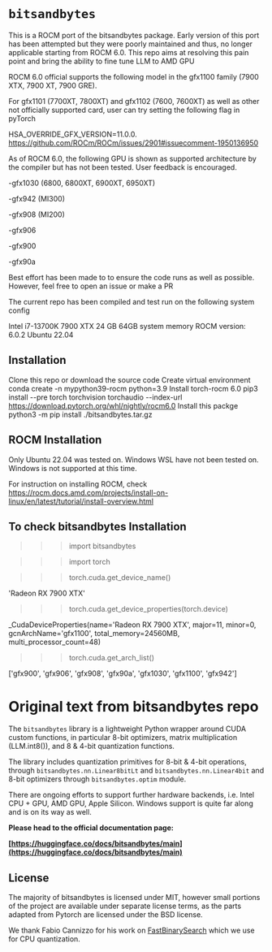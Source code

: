 # `bitsandbytes`

This is a ROCM port of the bitsandbytes package. Early version of this port has been attempted but they were poorly maintained and thus, no longer applicable starting from ROCM 6.0. This repo aims at resolving this pain point and bring the ability to fine tune LLM to AMD GPU

ROCM 6.0 official supports the following model in the gfx1100 family (7900 XTX, 7900 XT, 7900 GRE).

For gfx1101 (7700XT, 7800XT) and gfx1102 (7600, 7600XT) as well as other not officially supported card, user can try setting the following flag in pyTorch

HSA_OVERRIDE_GFX_VERSION=11.0.0.
https://github.com/ROCm/ROCm/issues/2901#issuecomment-1950136950


As of ROCM 6.0, the following GPU is shown as supported architecture by the compiler but has not been tested. User feedback is encouraged.

-gfx1030 (6800, 6800XT, 6900XT, 6950XT)

-gfx942 (MI300)

-gfx908 (MI200)

-gfx906

-gfx900

-gfx90a

Best effort has been made to to ensure the code runs as well as possible. However, feel free to open an issue or make a PR

The current repo has been compiled and test run on the following system config

Intel i7-13700K
7900 XTX 24 GB
64GB system memory
ROCM version: 6.0.2
Ubuntu 22.04

## Installation
Clone this repo or download the source code
Create virtual environment
conda create -n mypython39-rocm python=3.9
Install torch-rocm 6.0
pip3 install --pre torch torchvision torchaudio --index-url https://download.pytorch.org/whl/nightly/rocm6.0
Install this packge 
python3 -m pip install ./bitsandbytes.tar.gz 

## ROCM Installation
Only Ubuntu 22.04 was tested on. Windows WSL have not been tested on.
Windows is not supported at this time.

For instruction on installing ROCM, check https://rocm.docs.amd.com/projects/install-on-linux/en/latest/tutorial/install-overview.html

## To check bitsandbytes Installation
>>> import bitsandbytes

>>> import torch

>>> torch.cuda.get_device_name()

'Radeon RX 7900 XTX'

>>> torch.cuda.get_device_properties(torch.device)

_CudaDeviceProperties(name='Radeon RX 7900 XTX', major=11, minor=0, gcnArchName='gfx1100', total_memory=24560MB, multi_processor_count=48)

>>> torch.cuda.get_arch_list()

['gfx900', 'gfx906', 'gfx908', 'gfx90a', 'gfx1030', 'gfx1100', 'gfx942']

# Original text from bitsandbytes repo

The `bitsandbytes` library is a lightweight Python wrapper around CUDA custom functions, in particular 8-bit optimizers, matrix multiplication (LLM.int8()), and 8 & 4-bit quantization functions.

The library includes quantization primitives for 8-bit & 4-bit operations, through `bitsandbytes.nn.Linear8bitLt` and `bitsandbytes.nn.Linear4bit` and 8-bit optimizers through `bitsandbytes.optim` module.

There are ongoing efforts to support further hardware backends, i.e. Intel CPU + GPU, AMD GPU, Apple Silicon. Windows support is quite far along and is on its way as well.

**Please head to the official documentation page:**

**[https://huggingface.co/docs/bitsandbytes/main](https://huggingface.co/docs/bitsandbytes/main)**

## License

The majority of bitsandbytes is licensed under MIT, however small portions of the project are available under separate license terms, as the parts adapted from Pytorch are licensed under the BSD license.

We thank Fabio Cannizzo for his work on [FastBinarySearch](https://github.com/fabiocannizzo/FastBinarySearch) which we use for CPU quantization.
